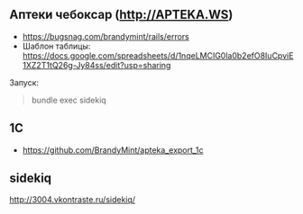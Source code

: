Аптеки чебоксар (http://APTEKA.WS)
---------------

* https://bugsnag.com/brandymint/rails/errors
* Шаблон таблицы: https://docs.google.com/spreadsheets/d/1nqeLMCIG0la0b2efO8IuCpviE1XZ2T1tQ26g-Jy84ss/edit?usp=sharing


Запуск:

> bundle exec sidekiq


1С
--

* https://github.com/BrandyMint/apteka_export_1c

sidekiq
-------

http://3004.vkontraste.ru/sidekiq/
